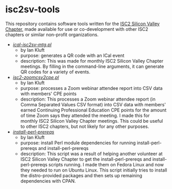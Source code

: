 # isc2sv-tools

This repository contains software tools written for the [ISC2 Silicon Valley Chapter](http://isc2-siliconvalley-chapter.org/), made available for use or co-development with other ISC2 chapters or similar non-profit organizations.

- *[ical-isc2sv-mtg.pl](ical-isc2sv-mtg.pl)*
  - by Ian Kluft
  - purpose: generates a QR code with an ICal event
  - description: This was made for monthly ISC2 Silicon Valley Chapter meetings. By filling in the command-line arguments, it can generate QR codes for a variety of events.
- *[isc2-zoomcsv2cpe.pl](isc2-zoomcsv2cpe.pl)*
  - by Ian Kluft
  - purpose: processes a Zoom webinar attendee report into CSV data with members' CPE points
  - description: This processes a Zoom webinar attendee report (in Comma Separated Values CSV format) into CSV data with members' earned Continuing Professional Education CPE points for the amount of time Zoom says they attended the meeting. I made this for monthly ISC2 Silicon Valley Chapter meetings. This could be useful to other ISC2 chapters, but not likely for any other purposes.
- *[install-perl-prereqs](install-perl-prereqs)*
  - by Ian Kluft
  - purpose: install Perl module dependencies for running install-perl-prereqs and install-perl-prereqs
  - description: This script was a result of helping another volunteer at ISC2 Silicon Valley Chapter to get the install-perl-prereqs and install-perl-prereqs scripts running. I made them on Fedora Linux and now they needed to run on Ubuntu Linux. This script initially tries to install the distro-provided packages and then sets up remaining dependencies with CPAN.
